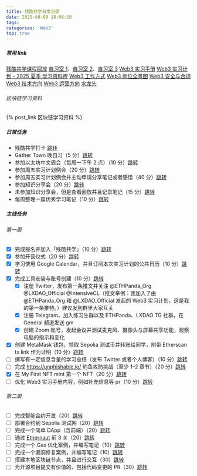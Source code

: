 ```yaml
---
title: 残酷共学日常记录
date: 2025-08-09 18:08:10
tags:
categories: 'Web3'
top: true
---
```


##### 常用 link

[残酷共学课程回放](https://www.youtube.com/@ethpanda)
[自习室 1](https://app.gather.town/app/rdVZGSe5QCKhvwzv/Web3InternshipProgram)、[自习室 2](https://app.gather.town/app/fA4NvSTebBYflpNI/Web3InternshipProgram2)、[自习室 3](https://app.gather.town/app/fA4NvSTebBYflpNI/Web3InternshipProgram3)
[Web3 实习手册](https://web3intern.xyz/zh/)<!-- more -->
[Web3 实习计划 - 2025 夏季 学习资料库](https://ethpanda.notion.site/2025-summer-web3-internship-program)
[Web3 工作方式](https://web3intern.xyz/zh/remote-work-guide/)
[Web3 岗位全景图](https://web3intern.xyz/zh/position-introduction/)
[Web3 安全与合规](https://web3intern.xyz/zh/security/)
[Web3 技术方向](https://web3intern.xyz/zh/smart-contract-development/)
[Web3 运营方向](https://web3intern.xyz/zh/community-intern/)
[水龙头](https://faucets.pk910.de/)

###### 区块链学习资料

{% post_link 区块链学习资料 %}

##### 日常任务

- 残酷共学打卡 [跳转](https://intensivecolearn.ing/programs/Web3_Internship_Program)
- Gather Town 晚自习（5 分）[跳转](https://tally.so/r/nGAXjQ?github=Lukeeeeeeeeee&task=%E9%80%9A%E7%94%A8%E4%BB%BB%E5%8A%A1%EF%BC%9AGather%20Town%20%E6%99%9A%E8%87%AA%E4%B9%A0%EF%BC%885%20%E5%88%86%EF%BC%89&point=5)
- 参加以太坊中文周会（每周一下午 2 点）（10 分）[跳转](https://tally.so/r/nGAXjQ?github=Lukeeeeeeeeee&task=%E9%80%9A%E7%94%A8%E4%BB%BB%E5%8A%A1%EF%BC%9A%E5%8F%82%E5%8A%A0%E4%BB%A5%E5%A4%AA%E5%9D%8A%E4%B8%AD%E6%96%87%E5%91%A8%E4%BC%9A%EF%BC%8810%20%E5%88%86%EF%BC%89&point=10)
- 参加周五实习计划例会（20 分）[跳转](https://tally.so/r/nGAXjQ?github=Lukeeeeeeeeee&task=%E9%80%9A%E7%94%A8%E4%BB%BB%E5%8A%A1%EF%BC%9A%E5%8F%82%E5%8A%A0%E5%91%A8%E4%BA%94%E5%AE%9E%E4%B9%A0%E8%AE%A1%E5%88%92%E4%BE%8B%E4%BC%9A%EF%BC%8820%20%E5%88%86%EF%BC%89&point=20)
- 参加周五实习计划例会并主动申请分享笔记或者感悟（40 分）[跳转](https://tally.so/r/nGAXjQ?github=Lukeeeeeeeeee&task=%E9%80%9A%E7%94%A8%E4%BB%BB%E5%8A%A1%EF%BC%9A%E5%8F%82%E5%8A%A0%E5%91%A8%E4%BA%94%E5%AE%9E%E4%B9%A0%E8%AE%A1%E5%88%92%E4%BE%8B%E4%BC%9A%E5%B9%B6%E4%B8%BB%E5%8A%A8%E7%94%B3%E8%AF%B7%E5%88%86%E4%BA%AB%E7%AC%94%E8%AE%B0%E6%88%96%E8%80%85%E6%84%9F%E6%82%9F%EF%BC%8840%20%E5%88%86%EF%BC%89&point=40)
- 参加知识分享会（20 分）[跳转](https://tally.so/r/nGAXjQ?github=Lukeeeeeeeeee&task=%E9%80%9A%E7%94%A8%E4%BB%BB%E5%8A%A1%EF%BC%9A%E5%8F%82%E5%8A%A0%E7%9F%A5%E8%AF%86%E5%88%86%E4%BA%AB%E4%BC%9A%EF%BC%8820%20%E5%88%86%EF%BC%89&point=20)
- 未参加知识分享会，但是查看回放并且记录笔记（15 分）[跳转](https://tally.so/r/nGAXjQ?github=Lukeeeeeeeeee&task=%E9%80%9A%E7%94%A8%E4%BB%BB%E5%8A%A1%EF%BC%9A%E6%9C%AA%E5%8F%82%E5%8A%A0%E7%9F%A5%E8%AF%86%E5%88%86%E4%BA%AB%E4%BC%9A%EF%BC%8C%E4%BD%86%E6%98%AF%E6%9F%A5%E7%9C%8B%E5%9B%9E%E6%94%BE%E5%B9%B6%E4%B8%94%E8%AE%B0%E5%BD%95%E7%AC%94%E8%AE%B0%EF%BC%8815%20%E5%88%86%EF%BC%89&point=15)
- 每周整理一篇优秀学习笔记（10 分）[跳转](https://tally.so/r/nGAXjQ?github=Lukeeeeeeeeee&task=%E9%80%9A%E7%94%A8%E4%BB%BB%E5%8A%A1%EF%BC%9A%E6%95%B4%E7%90%86%E4%B8%80%E7%AF%87%E4%BC%98%E7%A7%80%E5%AD%A6%E4%B9%A0%E7%AC%94%E8%AE%B0%EF%BC%8810%20%E5%88%86%EF%BC%89&point=10)

##### 主线任务

###### 第一周

- [x] 完成报名并加入「残酷共学」（10 分）[跳转](https://tally.so/r/nGAXjQ?github=Lukeeeeeeeeee&task=%E7%AC%AC%200%20%E5%91%A8%EF%BC%9A%E5%AE%8C%E6%88%90%E6%8A%A5%E5%90%8D%E5%B9%B6%E5%8A%A0%E5%85%A5%E3%80%8C%E6%AE%8B%E9%85%B7%E5%85%B1%E5%AD%A6%E3%80%8D%EF%BC%8810%20%E5%88%86%EF%BC%89&point=10)
- [x] 参加开营仪式（20 分）[跳转](https://tally.so/r/nGAXjQ?github=Lukeeeeeeeeee&task=%E7%AC%AC%200%20%E5%91%A8%EF%BC%9A%E5%BC%80%E8%90%A5%E4%BB%AA%E5%BC%8F%EF%BC%8820%20%E5%88%86%EF%BC%89&point=20)
- [x] 学习使用 Google Calendar，并且订阅本次实习计划的公共日历（10 分）[跳转](https://tally.so/r/nGAXjQ?github=Lukeeeeeeeeee&task=%E7%AC%AC%200%20%E5%91%A8%EF%BC%9A%E5%AD%A6%E4%B9%A0%E4%BD%BF%E7%94%A8%20Google%20Calendar%EF%BC%8C%E5%B9%B6%E4%B8%94%E8%AE%A2%E9%98%85%E6%9C%AC%E6%AC%A1%E5%AE%9E%E4%B9%A0%E8%AE%A1%E5%88%92%E7%9A%84%E5%85%AC%E5%85%B1%E6%97%A5%E5%8E%86%EF%BC%8810%20%E5%88%86%EF%BC%89&point=10)
- [x] 完成工具安装与账号创建（10 分）[跳转](https://tally.so/r/nGAXjQ?github=Lukeeeeeeeeee&task=%E7%AC%AC%201%20%E5%91%A8%EF%BC%9A%E5%AE%8C%E6%88%90%E5%B7%A5%E5%85%B7%E5%AE%89%E8%A3%85%E4%B8%8E%E8%B4%A6%E5%8F%B7%E5%88%9B%E5%BB%BA%EF%BC%88%E5%90%AB%E8%87%B3%E5%B0%91%E4%B8%89%E9%A1%B9%E5%AD%90%E4%BB%BB%E5%8A%A1%EF%BC%89%EF%BC%8810%20%E5%88%86%EF%BC%89&point=10)
  - [x] 注册 Twitter，发布第一条推文并关注 @ETHPanda_Org @LXDAO_Official @IntensiveCL（推文举例：我加入了由@ETHPanda_Org 和 @LXDAO_Official 发起的 Web3 实习计划，这是我的第一条推特。）建议发到群里大家互关
  - [x] 注册 Telegram，加入练习生群以及 ETHPanda、LXDAO TG 社群，在 General 频道发送 gm
  - [x] 创建 Zoom 账号，发起会议并测试麦克风、摄像头与屏幕共享功能，观察电脑的指示和变化
- [x] 创建 MetaMask 钱包，领取 Sepolia 测试币并转账给同学，附带 Etherscan tx link 作为证明（10 分）[跳转](https://tally.so/r/nGAXjQ?github=Lukeeeeeeeeee&task=%E7%AC%AC%201%20%E5%91%A8%EF%BC%9A%E5%88%9B%E5%BB%BA%20MetaMask%20%E9%92%B1%E5%8C%85%EF%BC%8C%E9%A2%86%E5%8F%96%20Sepolia%20%E6%B5%8B%E8%AF%95%E5%B8%81%E5%B9%B6%E8%BD%AC%E8%B4%A6%E7%BB%99%E5%90%8C%E5%AD%A6%EF%BC%8810%20%E5%88%86%EF%BC%89&point=10)
- [ ] 撰写有一定信息含量的学习总结（发布 Twitter 或者个人博客）（10 分）[跳转](https://tally.so/r/nGAXjQ?github=Lukeeeeeeeeee&task=%E7%AC%AC%201%20%E5%91%A8%EF%BC%9A%E6%92%B0%E5%86%99%E6%9C%89%E4%B8%80%E5%AE%9A%E4%BF%A1%E6%81%AF%E5%90%AB%E9%87%8F%E7%9A%84%E5%AD%A6%E4%B9%A0%E6%80%BB%E7%BB%93%EF%BC%88%E5%8F%91%E5%B8%83%20Twitter%20%E6%88%96%E8%80%85%E4%B8%AA%E4%BA%BA%E5%8D%9A%E5%AE%A2%EF%BC%89%EF%BC%8810%20%E5%88%86%EF%BC%89&point=10)
- [ ] 完成 https://unphishable.io/ 钓鱼攻防挑战（至少 1–2 章节）（20 分）[跳转](https://tally.so/r/nGAXjQ?github=Lukeeeeeeeeee&task=%E7%AC%AC%201%20%E5%91%A8%EF%BC%9A%E5%AE%8C%E6%88%90%E9%92%93%E9%B1%BC%E6%94%BB%E9%98%B2%E6%8C%91%E6%88%98%EF%BC%88%E8%87%B3%E5%B0%91%201%E2%80%932%20%E7%AB%A0%E8%8A%82%EF%BC%89%EF%BC%8820%20%E5%88%86%EF%BC%89&point=20)
- [x] 在 My First NFT mint 第一个 NFT（20 分）[跳转](https://tally.so/r/nGAXjQ?github=Lukeeeeeeeeee&task=%E7%AC%AC%201%20%E5%91%A8%EF%BC%9A%E5%9C%A8%20My%20First%20NFT%20mint%20%E7%AC%AC%E4%B8%80%E4%B8%AA%20NFT%EF%BC%8820%20%E5%88%86%EF%BC%89&point=20)
- [ ] 优化 Web3 实习手册内容，例如补充信息等 pr（10 分）[跳转](https://tally.so/r/nGAXjQ?github=Lukeeeeeeeeee&task=%E9%80%9A%E7%94%A8%E4%BB%BB%E5%8A%A1%EF%BC%9A%E4%BC%98%E5%8C%96%20Web3%20%E5%AE%9E%E4%B9%A0%E6%89%8B%E5%86%8C%E5%86%85%E5%AE%B9%EF%BC%8810%20%E5%88%86%EF%BC%89&point=10)

###### 第二周

- [ ] 完成智能合约开发（20）[跳转](https://tally.so/r/nGAXjQ?github=Lukeeeeeeeeee&)
- [ ] 部署合约到 Sepolia 测试网（20）[跳转](https://tally.so/r/nGAXjQ?github=Lukeeeeeeeeee&)
- [ ] 完成一个简单 DApp（含前端）（20）[跳转](https://tally.so/r/nGAXjQ?github=Lukeeeeeeeeee&)
- [ ] 通过 [Ethernaut](https://ethernaut.openzeppelin.com/) 前 3 关（20）[跳转](https://tally.so/r/nGAXjQ?github=Lukeeeeeeeeee&)
- [ ] 完成一个 Gas 优化案例，并编写笔记（10）[跳转](https://tally.so/r/nGAXjQ?github=Lukeeeeeeeeee&)
- [ ] 完成一个漏洞修复案例，并编写笔记（10）[跳转](https://tally.so/r/nGAXjQ?github=Lukeeeeeeeeee&)
- [ ] 搭建本地区块链节点，并且进行交互（30）[跳转](https://tally.so/r/nGAXjQ?github=Lukeeeeeeeeee&)
- [ ] 为开源项目提交有价值的、包括代码变更的 PR（30）[跳转](https://tally.so/r/nGAXjQ?github=Lukeeeeeeeeee&)
